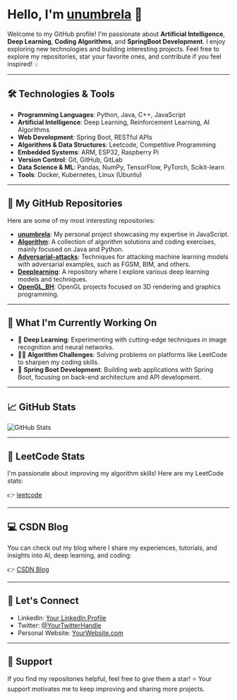 # Hello, I'm [unumbrela](https://github.com/unumbrela) 👋

Welcome to my GitHub profile! I'm passionate about **Artificial Intelligence**, **Deep Learning**, **Coding Algorithms**, and **SpringBoot Development**. I enjoy exploring new technologies and building interesting projects. Feel free to explore my repositories, star your favorite ones, and contribute if you feel inspired! 💡

---

## 🛠️ Technologies & Tools

- **Programming Languages**: Python, Java, C++, JavaScript
- **Artificial Intelligence**: Deep Learning, Reinforcement Learning, AI Algorithms
- **Web Development**: Spring Boot, RESTful APIs
- **Algorithms & Data Structures**: Leetcode, Competitive Programming
- **Embedded Systems**: ARM, ESP32, Raspberry Pi
- **Version Control**: Git, GitHub, GitLab
- **Data Science & ML**: Pandas, NumPy, TensorFlow, PyTorch, Scikit-learn
- **Tools**: Docker, Kubernetes, Linux (Ubuntu)

---

## 🌟 My GitHub Repositories

Here are some of my most interesting repositories:

- **[unumbrela](https://github.com/unumbrela)**: My personal project showcasing my expertise in JavaScript.
- **[Algorithm](https://github.com/unumbrela/Algorithm)**: A collection of algorithm solutions and coding exercises, mainly focused on Java and Python.
- **[Adversarial-attacks](https://github.com/unumbrela/Adversarial-attacks)**: Techniques for attacking machine learning models with adversarial examples, such as FGSM, BIM, and others.
- **[Deeplearning](https://github.com/unumbrela/Deeplearning)**: A repository where I explore various deep learning models and techniques.
- **[OpenGL_BH](https://github.com/unumbrela/OpenGL_BH)**: OpenGL projects focused on 3D rendering and graphics programming.

---

## 🌱 What I'm Currently Working On

- 🔧 **Deep Learning**: Experimenting with cutting-edge techniques in image recognition and neural networks.
- 🧑‍💻 **Algorithm Challenges**: Solving problems on platforms like LeetCode to sharpen my coding skills.
- 🚀 **Spring Boot Development**: Building web applications with Spring Boot, focusing on back-end architecture and API development.

---

## 📈 GitHub Stats

![GitHub Stats](https://github-readme-stats.vercel.app/api?username=unumbrela&show_icons=true&hide_title=true&hide_border=true&count_private=true&hide=prs)

---

## 🏅 LeetCode Stats

I'm passionate about improving my algorithm skills! Here are my LeetCode stats:

👉 [leetcode](https://keetcide.cn/u/unumbrela/)

---

## 💻 CSDN Blog

You can check out my blog where I share my experiences, tutorials, and insights into AI, deep learning, and coding:

👉 [CSDN Blog](https://blog.csdn.net/yiyeyeshenlan?type=blog)

---

## 🔗 Let's Connect

- LinkedIn: [Your LinkedIn Profile](#)
- Twitter: [@YourTwitterHandle](#)
- Personal Website: [YourWebsite.com](#)

---

## 🙏 Support

If you find my repositories helpful, feel free to give them a star! ⭐ Your support motivates me to keep improving and sharing more projects.
